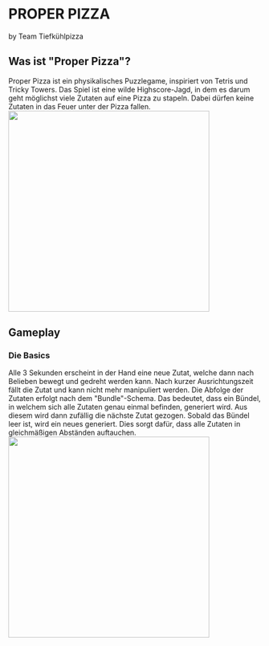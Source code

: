 <h1>PROPER PIZZA</h1>
by Team Tiefkühlpizza

<h2>Was ist "Proper Pizza"?</h2>
Proper Pizza ist ein physikalisches Puzzlegame, inspiriert von Tetris und Tricky Towers.
Das Spiel ist eine wilde Highscore-Jagd, in dem es darum geht möglichst viele Zutaten auf eine Pizza zu stapeln.
Dabei dürfen keine Zutaten in das Feuer unter der Pizza fallen.
<img src="https://user-images.githubusercontent.com/77390016/145625573-2fb88627-d5a8-42d3-b3b7-90107011798b.png", width=400>


<h2>Gameplay</h2>
<h3>Die Basics</h3>
Alle 3 Sekunden erscheint in der Hand eine neue Zutat, welche dann nach Belieben bewegt und gedreht werden kann. Nach kurzer Ausrichtungszeit fällt die Zutat und kann nicht mehr manipuliert werden. Die Abfolge der Zutaten erfolgt nach dem "Bundle"-Schema.
Das bedeutet, dass ein Bündel, in welchem sich alle Zutaten genau einmal befinden, generiert wird. Aus diesem wird dann zufällig die nächste Zutat gezogen. Sobald das Bündel leer ist, wird ein neues generiert. Dies sorgt dafür, dass alle Zutaten in gleichmäßigen Abständen auftauchen.
<img src="https://user-images.githubusercontent.com/77390016/145627021-afec0dc9-10ef-4f6e-be63-42c5303d9c5b.png", width=400>
